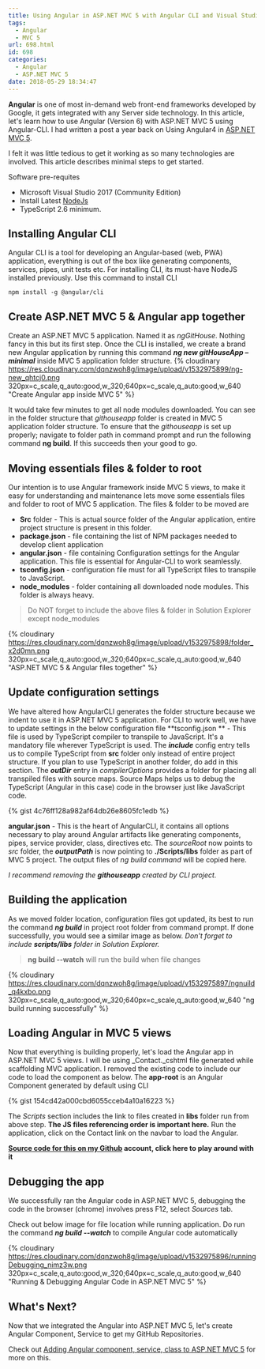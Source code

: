 ```yaml
---
title: Using Angular in ASP.NET MVC 5 with Angular CLI and Visual Studio 2017
tags:
  - Angular
  - MVC 5
url: 698.html
id: 698
categories:
  - Angular
  - ASP.NET MVC 5
date: 2018-05-29 18:34:47
---
```


**Angular** is one of most in-demand web front-end frameworks developed by Google, it gets integrated with any Server side technology. 
In this article, let's learn how to use Angular (Version 6) with ASP.NET MVC 5 using Angular-CLI. I had written a post a year back on Using Angular4 in [ASP.NET MVC 5](https://www.mithunvp.com/using-angular-2-asp-net-mvc-5-visual-studio/).
 
 I felt it was little tedious to get it working as so many technologies are involved. This article describes minimal steps to get started.

 Software pre-requites

*   Microsoft Visual Studio 2017 (Community Edition)
*   Install Latest [NodeJs](https://nodejs.org/en/)
*   TypeScript 2.6 minimum.

Installing Angular CLI
----------------------

Angular CLI is a tool for developing an Angular-based (web, PWA) application, everything is out of the box like generating components, services, pipes, unit tests etc.
 For installing CLI, its must-have NodeJS installed previously. Use this command to install CLI

``` npm install -g @angular/cli ```

Create ASP.NET MVC 5 & Angular app together
-------------------------------------------

Create an ASP.NET MVC 5 application. Named it as _ngGitHouse_. Nothing fancy in this but its first step.
 Once the CLI is installed, we create a brand new Angular application by running this command **_ng new gitHouseApp –minimal_** inside MVC 5 application folder structure. {% cloudinary https://res.cloudinary.com/dqnzwoh8g/image/upload/v1532975899/ng-new_qhtcj0.png 320px=c_scale,q_auto:good,w_320;640px=c_scale,q_auto:good,w_640 "Create Angular app inside MVC 5" %}
 
It would take few minutes to get all node modules downloaded. You can see in the folder structure that _githouseapp_ folder is created in MVC 5 application folder structure.
To ensure that the _githouseapp_ is set up properly; navigate to folder path in command prompt and run the following command **ng build**. If this succeeds then your good to go.

Moving essentials files & folder to root
----------------------------------------

Our intention is to use Angular framework inside MVC 5 views, to make it easy for understanding and maintenance lets move some essentials files and folder to root of MVC 5 application. The files & folder to be moved are

*   **Src** folder - This is actual source folder of the Angular application, entire project structure is present in this folder.
*   **package.json** \- file containing the list of NPM packages needed to develop client application
*   **angular.json** \- file containing Configuration settings for the Angular application. This file is essential for Angular-CLI to work seamlessly.
*   **tsconfig.json** \- configuration file must for all TypeScript files to transpile to JavaScript.
*   **node_modules** \- folder containing all downloaded node modules. This folder is always heavy.

> Do NOT forget to include the above files & folder in Solution Explorer except node_modules

{% cloudinary https://res.cloudinary.com/dqnzwoh8g/image/upload/v1532975898/folder_x2d0mn.png 320px=c_scale,q_auto:good,w_320;640px=c_scale,q_auto:good,w_640 "ASP.NET MVC 5 & Angular files together" %}  

Update configuration settings
-----------------------------

We have altered how AngularCLI generates the folder structure because we indent to use it in ASP.NET MVC 5 application. 
For CLI to work well, we have to update settings in the below configuration file **tsconfig.json ** - This file is used by TypeScript compiler to transpile to JavaScript. It's a mandatory file wherever TypeScript is used. 
The _**include**_ config entry tells us to compile TypeScript from **src** folder only instead of entire project structure. If you plan to use TypeScript in another folder, do add in this section. 
The _**outDir**_ entry in _compilerOptions_ provides a folder for placing all transpiled files with source maps. Source Maps helps us to debug the TypeScript (Angular in this case) code in the browser just like JavaScript code.


{% gist 4c76ff128a982af64db26e8605fc1edb %}


**angular.json** - This is the heart of AngularCLI, it contains all options necessary to play around Angular artifacts like generating components, pipes, service provider, class, directives etc. 
The _sourceRoot_ now points to _src_ folder, the _**outputPath**_ is now pointing to **./Scripts/libs** folder as part of MVC 5 project. The output files of _ng build command_ will be copied here.
 
 _I recommend removing the **githouseapp** created by CLI project._

**Building the application**
----------------------------

As we moved folder location, configuration files got updated, its best to run the command _**ng build**_ in project root folder from command prompt. 
If done successfully, you would see a similar image as below. _Don't forget to include **scripts/libs** folder in Solution Explorer._

> **ng build --watch** will run the build when file changes

{% cloudinary https://res.cloudinary.com/dqnzwoh8g/image/upload/v1532975897/ngnuild_q4kxbo.png 320px=c_scale,q_auto:good,w_320;640px=c_scale,q_auto:good,w_640 "ng build running successfully" %}

Loading Angular in MVC 5 views
------------------------------

Now that everything is building properly, let's load the Angular app in ASP.NET MVC 5 views. I will be using _Contact._cshtml file generated while scaffolding MVC application. I removed the existing code to include our code to load the component as below. The **app-root** is an Angular Component generated by default using CLI

{% gist 154cd42a000cbd6055cceb4a10a16223 %}

The _Scripts_ section includes the link to files created in **libs** folder run from above step. 
**The JS files referencing order is important here.** Run the application, click on the Contact link on the navbar to load the Angular.

**[Source code for this on my Github](https://github.com/mithunvp/ngGitHouse) account, click here to play around with it**

Debugging the app
-----------------

We successfully ran the Angular code in ASP.NET MVC 5, debugging the code in the browser (chrome) involves press F12, select _Sources_ tab. 

Check out below image for file location while running application. Do run the command _**ng build --watch**_ to compile Angular code automatically 

{% cloudinary https://res.cloudinary.com/dqnzwoh8g/image/upload/v1532975896/runningDebugging_nimz3w.png 320px=c_scale,q_auto:good,w_320;640px=c_scale,q_auto:good,w_640 "Running & Debugging Angular Code in ASP.NET MVC 5" %}

## What's Next?
Now that we integrated the Angular into ASP.NET MVC 5, let's create Angular Component, Service to get my GitHub Repositories. 

Check out [Adding Angular component, service, class to ASP.NET MVC 5](https://www.mithunvp/adding-Angular-component-service-class-to-asp-net-mvc-5) for more on this.